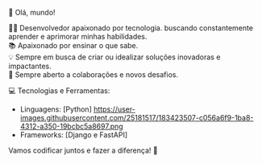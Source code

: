 👋 Olá, mundo!

👨‍💻 Desenvolvedor apaixonado por tecnologia. buscando constantemente aprender e aprimorar minhas habilidades. <br/>
📚 Apaixonado por ensinar o que sabe. <br/>
💡 Sempre em busca de criar ou idealizar soluções inovadoras e impactantes. <br/>
🚀 Sempre aberto a colaborações e novos desafios.

💻 Tecnologias e Ferramentas:
- Linguagens: [Python]  https://user-images.githubusercontent.com/25181517/183423507-c056a6f9-1ba8-4312-a350-19bcbc5a8697.png
- Frameworks: [Django e FastAPI]

Vamos codificar juntos e fazer a diferença! 🚀
